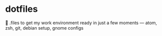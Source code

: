# dotfiles
:wrench: .files to get my work environment ready in just a few moments — atom, zsh, git, debian setup, gnome configs
